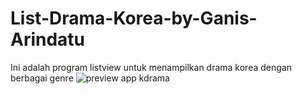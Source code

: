 # List-Drama-Korea-by-Ganis-Arindatu
Ini adalah program listview untuk menampilkan drama korea dengan berbagai genre
![preview app kdrama](https://user-images.githubusercontent.com/91646028/145423070-0c9b97bf-9e4e-450a-a31f-38ea9ae0bab6.gif)


